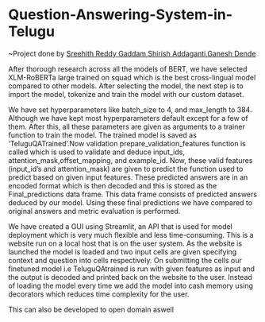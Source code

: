 # Question-Answering-System-in-Telugu
~Project done by [Sreehith Reddy  Gaddam](https://github.com/Sreehith128),[Shirish Addaganti](https://github.com/shirish-01),[Ganesh Dende](https://github.com/dende-ganesh)

After thorough research across all the models of BERT, we have selected XLM-RoBERTa large trained on squad which is the best cross-lingual model compared to other models. After selecting the model, the next step is to import the model, tokenize and train the model with our custom dataset.

We have set hyperparameters like batch_size to 4, and max_length to 384. Although we have kept most hyperparameters default except for a few of them. After this, all these parameters are given as arguments to a trainer function to train the model. The trained model is saved as ‘TeluguQATrained’.Now validation prepare_validation_features function is called which is used to validate and deduce input_ids, attention_mask,offset_mapping, and example_id. Now, these valid features (input_id’s and attention_mask) are given to predict the function used to predict based on given input features. These predicted answers are in an encoded format which is then decoded and this is stored as the Final_predictions data frame. This data frame consists of predicted answers deduced by our model. Using these final predictions we have compared to original answers and metric evaluation is performed.

We have created a GUI using Streamlit, an API that is used for model deployment which is very much flexible and less time-consuming. This is a website run on a local host that is on the user system. As the website is launched the model is loaded and two input cells are given specifying context and question into cells respectively. On submitting the cells our finetuned model i.e TeluguQAtrained is run with given features as input and the output is decoded and printed back on the website to the user. Instead of loading the model every time we add the model into cash memory using decorators which reduces time complexity for the user.

This can also be developed to open domain aswell
